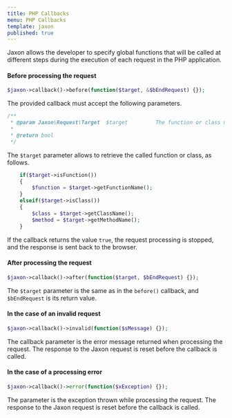 ```yaml
---
title: PHP Callbacks
menu: PHP Callbacks
template: jaxon
published: true
---
```


Jaxon allows the developer to specify global functions that will be called at different steps during the execution of each request in the PHP application.

#### Before processing the request

```php
$jaxon->callback()->before(function($target, &$bEndRequest) {});
```

The provided callback must accept the following parameters.

```php
/**
 * @param Jaxon\Request\Target  $target         The function or class method to be called.
 *
 * @return bool
 */
```

The `$target` parameter allows to retrieve the called function or class, as follows.

```php
    if($target->isFunction())
    {
        $function = $target->getFunctionName();
    }
    elseif($target->isClass())
    {
        $class = $target->getClassName();
        $method = $target->getMethodName();
    }
```

If the callback returns the value `true`, the request processing is stopped, and the response is sent back to the browser.

#### After processing the request

```php
$jaxon->callback()->after(function($target, $bEndRequest) {});
```

The `$target` parameter is the same as in the `before()` callback, and `$bEndRequest` is its return value.

#### In the case of an invalid request

```php
$jaxon->callback()->invalid(function($sMessage) {});
```

The callback parameter is the error message returned when processing the request.
The response to the Jaxon request is reset before the callback is called.

#### In the case of a processing error

```php
$jaxon->callback()->error(function($xException) {});
```

The parameter is the exception thrown while processing the request.
The response to the Jaxon request is reset before the callback is called.
